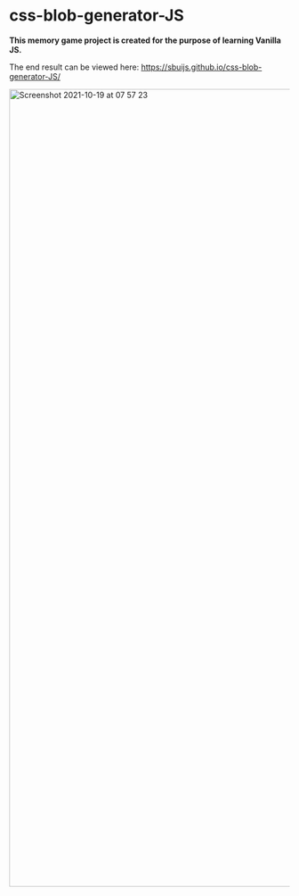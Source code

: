 # css-blob-generator-JS

**This memory game project is created for the purpose of learning Vanilla JS.**

The end result can be viewed here: https://sbuijs.github.io/css-blob-generator-JS/


<img width="1430" alt="Screenshot 2021-10-19 at 07 57 23" src="https://user-images.githubusercontent.com/1607627/137852102-f4da3524-630d-47ad-ba0f-02e622c57415.png">
